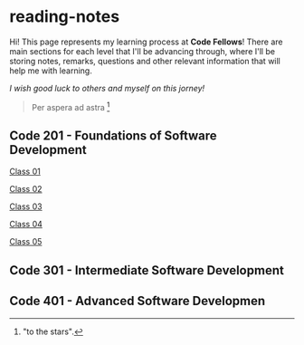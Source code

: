 # reading-notes
Hi! This page represents my learning process at **Code Fellows**! There are main sections for each level that I'll be advancing through, where I'll be storing notes, remarks, questions and other relevant information that will help me with learning.

*I wish good luck to others and myself on this jorney!*
>Per aspera ad astra [^note]


## Code 201 - Foundations of Software Development
[Class 01](Code201/class-01.md)

[Class 02](Code201/class-02.md)

[Class 03](Code201/class-03.md)

[Class 04](Code201/class-04.md)

[Class 05](Code201/class-05.md)

## Code 301 - Intermediate Software Development
## Code 401 - Advanced Software Developmen

[^note]: "to the stars".
